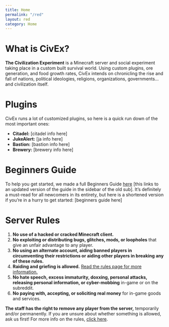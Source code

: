 ```yaml
---
title: Home
permalink: "/red"
layout: red
category: Home
---
```


# What is CivEx?
**The Civilization Experiment** is a Minecraft server and social experiment taking place in a custom built survival world. Using custom plugins, ore generation, and food growth rates, CivEx intends on chronicling the rise and fall of nations, political ideologies, religions, organizations, governments... and civilization itself.

# Plugins
CivEx runs a lot of customized plugins, so here is a quick run down of the most important ones:
- **Citadel:** [citadel info here]
- **JukeAlert:** [ja info here]
- **Bastion:** [bastion info here]
- **Brewery:** [brewery info here]

# Beginners Guide
To help you get started, we made a full Beginners Guide [here](#) [this links to an updated version of the guide in the sidebar of the old sub]. It’s definitely a must-read for all newcomers in its entirety, but here is a shortened version if you’re in a hurry to get started:
[beginners guide here]

# Server Rules
1. **No use of a hacked or cracked Minecraft client.**
2. **No exploiting or distributing bugs, glitches, mods, or loopholes** that give an unfair advantage to any player.
3. **No using an alternate account, aiding banned players in circumventing their restrictions or aiding other players in breaking any of these rules.**
4. **Raiding and griefing is allowed.** [Read the rules page for more information.](https://www.reddit.com/r/CivEx/wiki/server_rules)
5. **No hate speech, excess immaturity, doxxing, personal attacks, releasing personal information, or cyber-mobbing** in-game or on the subreddit.
6. **No paying with, accepting, or soliciting real money** for in-game goods and services.

**The staff has the right to remove any player from the server,** temporarily and/or permanently. If you are unsure about whether something is allowed, ask us first!
For more info on the rules, [click here](https://www.reddit.com/r/CivEx/wiki/server_rules).
